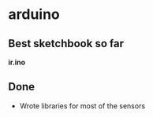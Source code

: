 arduino
=======


Best sketchbook so far
----------------------

**ir.ino**



Done
----

* Wrote libraries for most of the sensors

